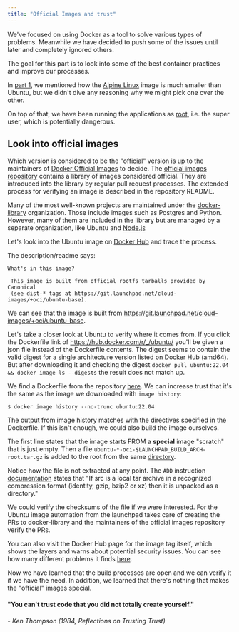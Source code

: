 ```yaml
---
title: "Official Images and trust"
---
```


We've focused on using Docker as a tool to solve various types of problems. Meanwhile we have decided to push some of the issues until later and completely ignored others.

The goal for this part is to look into some of the best container practices and improve our processes.

In [part 1](/part-1/section-3#exercises-15---16), we mentioned how the [Alpine Linux](https://www.alpinelinux.org/) image is much smaller than Ubuntu, but we didn't dive any reasoning why we might pick one over the other.

On top of that, we have been running the applications as [root](https://en.wikipedia.org/wiki/Superuser), i.e. the super user, which is potentially dangerous.

## Look into official images

Which version is considered to be the "official" version is up to the maintainers of [Docker Official Images](https://github.com/docker-library/official-images) to decide. The [official images repository](https://github.com/docker-library/official-images) contains a library of images considered official. They are introduced into the library by regular pull request processes. The extended process for verifying an image is described in the repository README.

Many of the most well-known projects are maintained under the [docker-library](https://github.com/docker-library) organization. Those include images such as Postgres and Python. 
However, many of them are included in the library but are managed by a separate organization, like Ubuntu and [Node.js](https://github.com/nodejs/docker-node)

Let's look into the Ubuntu image on [Docker Hub](https://hub.docker.com/r/library/ubuntu/) and trace the process.

The description/readme says:

    What's in this image?

     This image is built from official rootfs tarballs provided by Canonical
     (see dist-* tags at https://git.launchpad.net/cloud-images/+oci/ubuntu-base).

We can see that the image is built from <https://git.launchpad.net/cloud-images/+oci/ubuntu-base>.

Let's take a closer look at Ubuntu to verify where it comes from. If you click the Dockerfile link of <https://hub.docker.com/r/_/ubuntu/> you'll be given a json file instead of the Dockerfile contents. The digest seems to contain the valid digest for a single architecture version listed on Docker Hub (amd64). But after downloading it and checking the digest `docker pull ubuntu:22.04 && docker image ls --digests` the result does not match up.

We find a Dockerfile from the repository [here](https://git.launchpad.net/cloud-images/+oci/ubuntu-base/tree/Dockerfile?h=jammy-22.04). We can increase trust that it's the same as the image we downloaded with `image history`:

```console
$ docker image history --no-trunc ubuntu:22.04
```

The output from image history matches with the directives specified in the Dockerfile. If this isn't enough, we could also build the image ourselves.

The first line states that the image starts FROM a **special** image "scratch" that is just empty. Then a file `ubuntu-*-oci-$LAUNCHPAD_BUILD_ARCH-root.tar.gz` is added to the root from the same [directory](https://git.launchpad.net/cloud-images/+oci/ubuntu-base/tree/?h=jammy-22.04).

Notice how the file is not extracted at any point. The `ADD` instruction [documentation](https://docs.docker.com/engine/reference/builder/#add) states that "If src is a local tar archive in a recognized compression format (identity, gzip, bzip2 or xz) then it is unpacked as a directory."

We could verify the checksums of the file if we were interested. For the Ubuntu image automation from the launchpad takes care of creating the PRs to docker-library and the maintainers of the official images repository verify the PRs.

You can also visit the Docker Hub page for the image tag itself, which shows the layers and warns about potential security issues. You can see how many different problems it finds [here](https://hub.docker.com/layers/library/ubuntu/22.04/images/sha256-b2175cd4cfdd5cdb1740b0e6ec6bbb4ea4892801c0ad5101a81f694152b6c559?context=explore).

Now we have learned that the build processes are open and we can verify it if we have the need. In addition, we learned that there's nothing that makes the "official" images special.

#### "You can't trust code that you did not totally create yourself."
###### - Ken Thompson (1984, Reflections on Trusting Trust)
